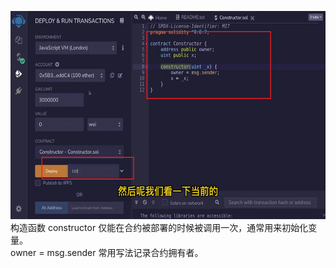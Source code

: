 <img src='./img/2022-05-24-15-49-53.png' height=333px></img>      
构造函数 constructor 仅能在合约被部署的时候被调用一次，通常用来初始化变量。    
owner = msg.sender 常用写法记录合约拥有者。  
